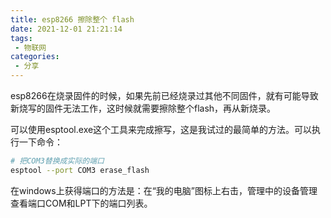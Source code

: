 ```yaml
---
title: esp8266 擦除整个 flash
date: 2021-12-01 21:21:14
tags:
 - 物联网
categories:
 - 分享
---
```


esp8266在烧录固件的时候，如果先前已经烧录过其他不同固件，就有可能导致新烧写的固件无法工作，这时候就需要擦除整个flash，再从新烧录。

<!-- more -->

可以使用esptool.exe这个工具来完成擦写，这是我试过的最简单的方法。可以执行一下命令：

```bash
# 把COM3替换成实际的端口
esptool --port COM3 erase_flash
```

在windows上获得端口的方法是：在“我的电脑”图标上右击，管理中的设备管理查看端口COM和LPT下的端口列表。